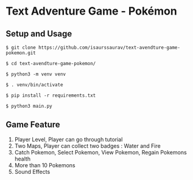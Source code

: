 # Text Adventure Game - Pokémon

## Setup and Usage

```
$ git clone https://github.com/isaurssaurav/text-avendture-game-pokemon.git

$ cd text-avendture-game-pokemon/

$ python3 -m venv venv

$ . venv/bin/activate

$ pip install -r requirements.txt 

$ python3 main.py
```

## Game Feature
1. Player Level, Player can go through tutorial
2. Two Maps, Player can collect two badges : Water and Fire
3. Catch Pokemon, Select Pokemon, View Pokemon, Regain Pokemons health
4. More than 10 Pokemons
5. Sound Effects
